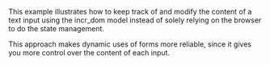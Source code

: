 This example illustrates how to keep track of and modify the content
of a text input using the incr_dom model instead of solely relying on
the browser to do the state management.

This approach makes dynamic uses of forms more reliable, since it
gives you more control over the content of each input.
